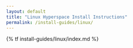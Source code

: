 ```yaml
---
layout: default
title: "Linux Hyperspace Install Instructions"
permalink: /install-guides/linux/
---
```

{% tf install-guides/linux/index.md %}
